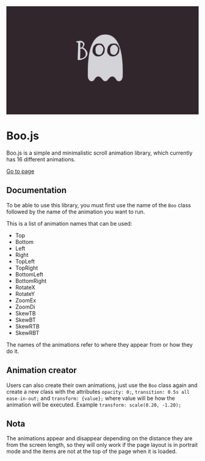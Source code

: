<img align="center" src="./img/Boo.png" alt="logo">

# Boo.js

Boo.js is a simple and minimalistic scroll animation library, which currently has 16 different animations.

[Go to page](https://cristian-velazquez-neva.github.io/boo.js/)

## Documentation

To be able to use this library, you must first use the name of the `Boo` class followed by the name of the animation you want to run.

This is a list of animation names that can be used:

- Top
- Bottom
- Left
- Right
- TopLeft
- TopRight
- BottomLeft
- BottomRight
- RotateX
- RotateY
- ZoomEx
- ZoomDi
- SkewTB
- SkewBT
- SkewRTB
- SkewRBT

The names of the animations refer to where they appear from or how they do it.

## Animation creator

Users can also create their own animations, just use the `Boo` class again and create a new class with the attributes `opacity: 0;`, `transition: 0.5s all ease-in-out;` and `transform: {value};` where value will be how the animation will be executed. Example `transform: scale(0.20, -1.20);`

## Nota

The animations appear and disappear depending on the distance they are from the screen length, so they will only work if the page layout is in portrait mode and the items are not at the top of the page when it is loaded.
